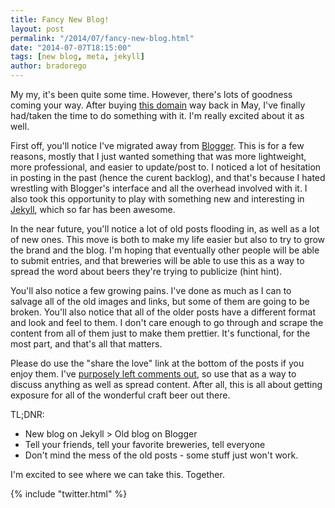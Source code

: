 ```yaml
---
title: Fancy New Blog!
layout: post
permalink: "/2014/07/fancy-new-blog.html"
date: "2014-07-07T18:15:00"
tags: [new blog, meta, jekyll]
author: bradorego
---
```


My my, it's been quite some time. However, there's lots of goodness coming your way. After buying [this domain](http://beerbatterbreakfast.com) way back in May, I've finally had/taken the time to do something with it. I'm really excited about it as well.

First off, you'll notice I've migrated away from <a href="http://blogger.com" target="_blank">Blogger</a>. This is for a few reasons, mostly that I just wanted something that was more lightweight, more professional, and easier to update/post to. I noticed a lot of hesitation in posting in the past (hence the curent backlog), and that's because I hated wrestling with Blogger's interface and all the overhead involved with it. I also took this opportunity to play with something new and interesting in <a href="http://jekyllrb.com" target="_blank">Jekyll</a>, which so far has been awesome.

In the near future, you'll notice a lot of old posts flooding in, as well as a lot of new ones. This move is both to make my life easier but also to try to grow the brand and the blog. I'm hoping that eventually other people will be able to submit entries, and that breweries will be able to use this as a way to spread the word about beers they're trying to publicize (hint hint).

You'll also notice a few growing pains. I've done as much as I can to salvage all of the old images and links, but some of them are going to be broken. You'll also notice that all of the older posts have a different format and look and feel to them. I don't care enough to go through and scrape the content from all of them just to make them prettier. It's functional, for the most part, and that's all that matters.

Please do use the "share the love" link at the bottom of the posts if you enjoy them. I've <a href="http://theoatmeal.com/comics/making_things" target="_blank">purposely left comments out</a>, so use that as a way to discuss anything as well as spread content. After all, this is all about getting exposure for all of the wonderful craft beer out there.

TL;DNR:

* New blog on Jekyll > Old blog on Blogger
* Tell your friends, tell your favorite breweries, tell everyone
* Don't mind the mess of the old posts - some stuff just won't work.

I'm excited to see where we can take this. Together.

{% include "twitter.html" %}
